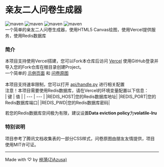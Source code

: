 # 亲友二人问卷生成器
![maven](https://img.shields.io/badge/Python-blue)
![maven](https://img.shields.io/badge/JavaScript-yellow)
![maven](https://img.shields.io/badge/Redis-red)
![maven](https://img.shields.io/badge/Vercel-black)<br>
一个简单的亲友二人问卷生成器，使用HTML5 Canvas绘图，使用Vercel提供服务，使用Redis数据库<br>
### 简介
本项目支持使用Vercel搭建，您可以Fork本仓库后访问 [Vercel](https://vercel.com) 使用GitHub登录并导入您的Fork仓库在根目录创建Project。<br>
一个简单的 [示例页面](https://cnfq.lie.moe/) 和 [问卷原图](https://github.com/ZiAzusa/character-relation-questionnaire/blob/main/assets/demo.jpg)<br>
<br>
本项目支持速率限制，您可以打开 [api/handle.py](https://github.com/ZiAzusa/character-relation-questionnaire/blob/main/api/handle.py) 进行相关配置<br>
注意！本项目需要使用Redis数据库，请在Vercel的环境变量配置以下信息：<br>
| 键 | 值 |
| --- | --- |
|REDIS_HOST|您的Redis数据库地址|
|REDIS_PORT|您的Redis数据库端口|
|REDIS_PWD|您的Redis数据库密码|

若您的Redis数据库空间极为有限，建议设置<b>Data eviction policy</b>为<b>volatile-lru</b><br>
### 特别说明
项目参考了腾讯文档收集表的一部分CSS样式，问卷原图由朋友友情提供，项目使用MIT许可证。

---

Made with ♡ by [梓漪(ZiAzusa)](https://about.sukimoe.cn/)

